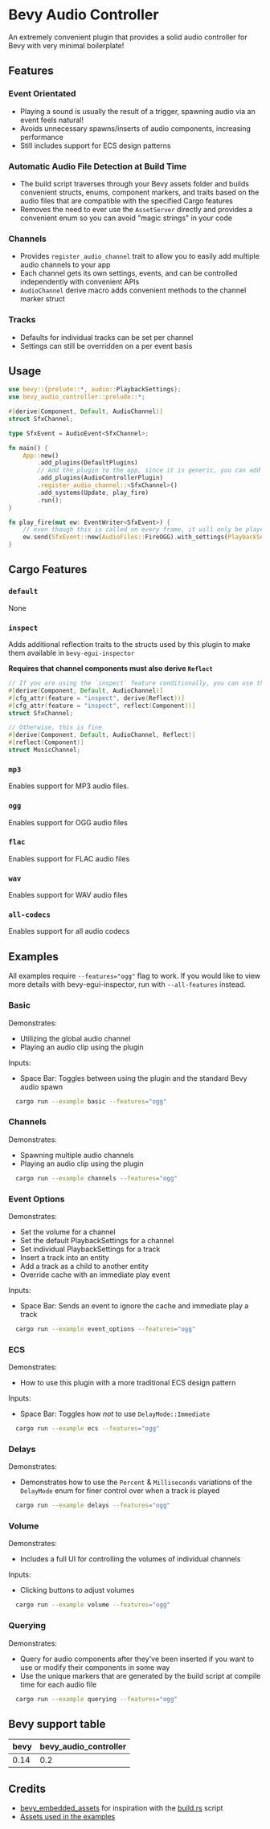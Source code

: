 # Bevy Audio Controller

<!--
[![license](https://img.shields.io/crates/l/bevy_audio_controller)](https://github.com/TurtIeSocks/bevy_audio_controller#license) -->

An extremely convenient plugin that provides a solid audio controller for Bevy with very minimal boilerplate!

## Features

### Event Orientated

- Playing a sound is usually the result of a trigger, spawning audio via an event feels natural!
- Avoids unnecessary spawns/inserts of audio components, increasing performance
- Still includes support for ECS design patterns

### Automatic Audio File Detection at Build Time

- The build script traverses through your Bevy assets folder and builds convenient structs, enums, component markers, and traits based on the audio files that are compatible with the specified Cargo features
- Removes the need to ever use the `AssetServer` directly and provides a convenient enum so you can avoid "magic strings" in your code

### Channels

- Provides `register_audio_channel` trait to allow you to easily add multiple audio channels to your app
- Each channel gets its own settings, events, and can be controlled independently with convenient APIs
- `AudioChannel` derive macro adds convenient methods to the channel marker struct

### Tracks

- Defaults for individual tracks can be set per channel
- Settings can still be overridden on a per event basis

## Usage

```rust
use bevy::{prelude::*, audio::PlaybackSettings};
use bevy_audio_controller::prelude::*;

#[derive(Component, Default, AudioChannel)]
struct SfxChannel;

type SfxEvent = AudioEvent<SfxChannel>;

fn main() {
    App::new()
        .add_plugins(DefaultPlugins)
        // Add the plugin to the app, since it is generic, you can add as many channels as you want
        .add_plugins(AudioControllerPlugin)
        .register_audio_channel::<SfxChannel>()
        .add_systems(Update, play_fire)
        .run();
}

fn play_fire(mut ew: EventWriter<SfxEvent>) {
    // even though this is called on every frame, it will only be played once the previous clip has finished
    ew.send(SfxEvent::new(AudioFiles::FireOGG).with_settings(PlaybackSettings::DESPAWN));
}
```

## Cargo Features

### `default`

None

### `inspect`

Adds additional reflection traits to the structs used by this plugin to make them available in `bevy-egui-inspector`

**Requires that channel components must also derive `Reflect`**

```rust
// If you are using the `inspect` feature conditionally, you can use the following pattern
#[derive(Component, Default, AudioChannel)]
#[cfg_attr(feature = "inspect", derive(Reflect))]
#[cfg_attr(feature = "inspect", reflect(Component))]
struct SfxChannel;

// Otherwise, this is fine
#[derive(Component, Default, AudioChannel, Reflect)]
#[reflect(Component)]
struct MusicChannel;
```

### `mp3`

Enables support for MP3 audio files.

### `ogg`

Enables support for OGG audio files

### `flac`

Enables support for FLAC audio files

### `wav`

Enables support for WAV audio files

### `all-codecs`

Enables support for all audio codecs

## Examples

All examples require `--features="ogg"` flag to work. If you would like to view more details with bevy-egui-inspector, run with `--all-features` instead.

### Basic

Demonstrates:

- Utilizing the global audio channel
- Playing an audio clip using the plugin

Inputs:

- Space Bar: Toggles between using the plugin and the standard Bevy audio spawn

```sh
  cargo run --example basic --features="ogg"
```

### Channels

Demonstrates:

- Spawning multiple audio channels
- Playing an audio clip using the plugin

```sh
  cargo run --example channels --features="ogg"
```

### Event Options

Demonstrates:

- Set the volume for a channel
- Set the default PlaybackSettings for a channel
- Set individual PlaybackSettings for a track
- Insert a track into an entity
- Add a track as a child to another entity
- Override cache with an immediate play event

Inputs:

- Space Bar: Sends an event to ignore the cache and immediate play a track

```sh
  cargo run --example event_options --features="ogg"
```

### ECS

Demonstrates:

- How to use this plugin with a more traditional ECS design pattern

Inputs:

- Space Bar: Toggles how _not_ to use `DelayMode::Immediate`

```sh
  cargo run --example ecs --features="ogg"
```

### Delays

Demonstrates:

- Demonstrates how to use the `Percent` & `Milliseconds` variations of the `DelayMode` enum for finer control over when a track is played

```sh
  cargo run --example delays --features="ogg"
```

### Volume

Demonstrates:

- Includes a full UI for controlling the volumes of individual channels

Inputs:

- Clicking buttons to adjust volumes

```sh
  cargo run --example volume --features="ogg"
```

### Querying

Demonstrates:

- Query for audio components after they've been inserted if you want to use or modify their components in some way
- Use the unique markers that are generated by the build script at compile time for each audio file

```sh
  cargo run --example querying --features="ogg"
```

## Bevy support table

| bevy | bevy_audio_controller |
| ---- | --------------------- |
| 0.14 | 0.2                   |

## Credits

- [bevy_embedded_assets](https://github.com/vleue/bevy_embedded_assets/tree/main) for inspiration with the [build.rs](./build.rs) script
- [Assets used in the examples](https://yourpalrob.itch.io/)
